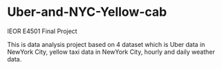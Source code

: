 # Uber-and-NYC-Yellow-cab
IEOR E4501 Final Project

This is data analysis project based on 4 dataset which is Uber data in NewYork City, yellow taxi data in NewYork City, hourly and daily weather data.
